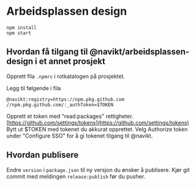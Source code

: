 # Arbeidsplassen design

```
npm install
npm start
```

## Hvordan få tilgang til @navikt/arbeidsplassen-design i et annet prosjekt

Opprett fila `.npmrc` i rotkatalogen på prosjektet.

Legg til følgende i fila

```
@navikt:registry=https://npm.pkg.github.com
//npm.pkg.github.com/:_authToken=$TOKEN
```

Opprett et token med "read:packages" rettigheter. [https://github.com/settings/tokens](https://github.com/settings/tokens) Bytt ut \$TOKEN med tokenet du akkurat opprettet. Velg Authorize token under "Configure SSO" for å gi tokenet tilgang til @navikt.


## Hvordan publisere

Endre `version` i `package.json` til ny versjon du ønsker å publisere. Kjør git commit med meldingen `release:publish` før du pusher.
